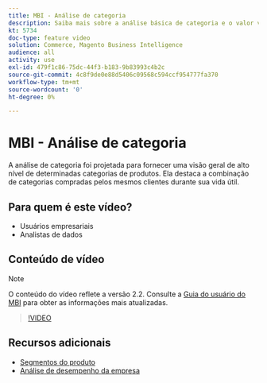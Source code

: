 ```yaml
---
title: MBI - Análise de categoria
description: Saiba mais sobre a análise básica de categoria e o valor vitalício do cliente.
kt: 5734
doc-type: feature video
solution: Commerce, Magento Business Intelligence
audience: all
activity: use
exl-id: 479f1c86-75dc-44f3-b183-9b83993c4b2c
source-git-commit: 4c8f9de0e88d5406c09568c594ccf954777fa370
workflow-type: tm+mt
source-wordcount: '0'
ht-degree: 0%

---
```


# MBI - Análise de categoria

A análise de categoria foi projetada para fornecer uma visão geral de alto nível de determinadas categorias de produtos. Ela destaca a combinação de categorias compradas pelos mesmos clientes durante sua vida útil.

## Para quem é este vídeo?

- Usuários empresariais
- Analistas de dados

## Conteúdo de vídeo

>[!NOTE]
>
>O conteúdo do vídeo reflete a versão 2.2. Consulte a [Guia do usuário do MBI](https://docs.magento.com/mbi/) para obter as informações mais atualizadas.

>[!VIDEO](https://video.tv.adobe.com/v/37904/?quality=12&learn=on)

## Recursos adicionais

- [Segmentos do produto](https://docs.magento.com/mbi/best-practices/segment-filter.html#product-segments)
- [Análise de desempenho da empresa](https://docs.magento.com/mbi/data-analyst/analysis/bus-perf-analysis.html)
